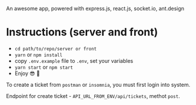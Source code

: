 An awesome app, powered with express.js, react.js, socket.io, ant.design

# Instructions (server and front)

- `cd path/to/repo/server or front`
- `yarn` or `npm install`
- copy `.env.example` file to `.env`, set your variables
- `yarn start` or `npm start`
- Enjoy 😎 🎺

To create a ticket from `postman` or `insomnia`, you must first login into system.

Endpoint for create ticket - `API_URL_FROM_ENV/api/tickets`, methot `post`.
 
